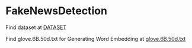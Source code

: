 # FakeNewsDetection
Find dataset at [DATASET](https://drive.google.com/file/d/1XoHoUjZtLQ6gh_CPv9_igtZoEsdkgq3t/view?usp=sharing)

Find glove.6B.50d.txt for Generating Word Embedding at [glove.6B.50d.txt](https://drive.google.com/file/d/1ekbxlI_GdF3H_XHS8U2Csj5q5AhNXhMp/view?usp=sharing)
